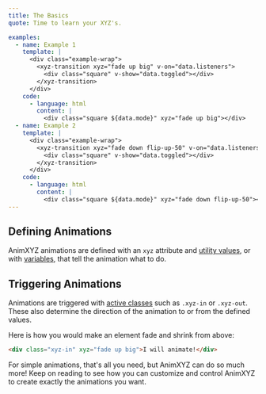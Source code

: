 ```yaml
---
title: The Basics
quote: Time to learn your XYZ's.

examples:
  - name: Example 1
    template: |
      <div class="example-wrap">
        <xyz-transition xyz="fade up big" v-on="data.listeners">
          <div class="square" v-show="data.toggled"></div>
        </xyz-transition>
      </div>
    code:
      - language: html
        content: |
          <div class="square ${data.mode}" xyz="fade up big"></div>
  - name: Example 2
    template: |
      <div class="example-wrap">
        <xyz-transition xyz="fade down flip-up-50" v-on="data.listeners">
          <div class="square" v-show="data.toggled"></div>
        </xyz-transition>
      </div>
    code:
      - language: html
        content: |
          <div class="square ${data.mode}" xyz="fade down flip-up-50"></div>
---
```


## Defining Animations

AnimXYZ animations are defined with an `xyz` attribute and [utility values](#utilities), or with [variables](#variables), that tell the animation what to do.

## Triggering Animations

Animations are triggered with [active classes](#active-classes) such as `.xyz-in` or `.xyz-out`. These also determine the direction of the animation to or from the defined values.

Here is how you would make an element fade and shrink from above:

```html
<div class="xyz-in" xyz="fade up big">I will animate!</div>
```

For simple animations, that's all you need, but AnimXYZ can do so much more! Keep on reading to see how you can customize and control AnimXYZ to create exactly the animations you want.
